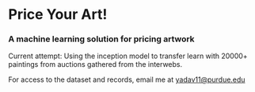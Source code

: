 # Price Your Art!


### A machine learning solution for pricing artwork

Current attempt: Using the inception model to transfer learn with 20000+ paintings from auctions gathered from the interwebs.

For access to the dataset and records, email me at yadav11@purdue.edu
